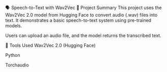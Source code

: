 🗣️ Speech-to-Text with Wav2Vec
📌 Project Summary
This project uses the Wav2Vec 2.0 model from Hugging Face to convert audio (.wav) files into text. It demonstrates a basic speech-to-text system using pre-trained models.

Users can upload an audio file, and the model returns the transcribed text.

🧰 Tools Used
Wav2Vec 2.0 (Hugging Face)

Python

Torchaudio


